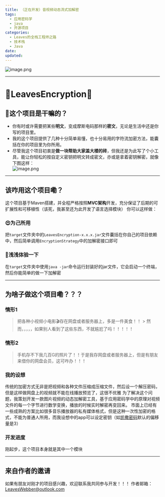 ```yaml
---
title: （正在开发）音视频动态流式加解密
tags:
  - 应用密码学
  - java
  - 开源项目
categories:
  - Leaves的全栈工程师之路
  - 技术栈
  - Java
date:
updated:
---
```

![image.png](https://leaves520-1326362500.cos.ap-nanjing.myqcloud.com/20241016165843.png)  

--- 
# 🍃LeavesEncryption🍃  
## 🙌这个项目是干嘛的？  
- 你有时或许需要把某些**明文**，变成摩斯电码那样的**密文**，无论是生活中还是你写的项目里。  
- 我的这个项目提供了几种十分简单易懂，也十分易用的字符流加密方法，能囊括在你的项目里为你所用。  
- 尽管我这个项目初衷是**做一块帮助大家盖大楼的砖**，但我还是为此写了个小工具，能让你轻松的按自定义密钥把明文转成密文，亦或是拿着密钥解密，就像下图这样：    
![image.png](https://leaves520-1326362500.cos.ap-nanjing.myqcloud.com/20241016171815.png)  
--- 
## 该咋用这个项目嘞？  
这个项目基于Maven搭建，并全程严格按照**MVC架构**开发，充分保证了后期的可扩展性和可移植性（该死，我甚至还为此开发了语言选择模块）  你可以这样做：  
### 😍为己所用  
把`target`文件夹中的`LeavesEncryption-x.x.x.jar`文件囊括在你自己的项目依赖中，然后简单调用`EncryptionStrategy`中的加解密接口即可  
  
### 👻浅浅体验一下  
在`target`文件夹中使用`java -jar`命令运行封装好的jar文件，它会启动一个终端，然后你能简单的做一下加解密  
  
---
## 为啥子做这个项目嘞？？？  
### 情形1  
> 把各种小视频小电影🎬存在网盘或者服务器上，多是一件美食！！  > 然而，，，，，如果别人看到了这些东西，不就尴尬了吗！！！！！  
  
### 情形2  
> 手机存不下我几百G的照片了！！于是我存网盘或者服务器上，但是有朋友来借你的网盘会员，这可咋办！！！  
  
### 我的设想  
传统的加密方式无非是把视频和各种文件压缩成压缩文件，然后设一个解压密码，但是这样做网盘上的视频就不能在线播放预览了，这很不优雅  为了解决这个问题，我策划开发一款图片视频的动态加解密工具，基于应用密码学中的原理对视频文件的每一个字节进行数学变换，播放的时候实时解密再变回来。  市面上已经有一些成熟的方案比如很多音乐播放器的私有媒体格式，但是这种一次性加密的格式，不能为普通人所用，而我设想中的app可以设定密钥（如[凯撒密码](https://zh.wikipedia.org/wiki/%E5%87%B1%E6%92%92%E5%AF%86%E7%A2%BC)默认的偏移量是3）  
  
### 开发进度  
刚起步，这个项目本身就是其中一个模块  

--- 
## 来自作者的邀请  
如果有朋友对刚才的项目感兴趣，欢迎联系我共同参与开发！！！   作者邮箱：  LeavesWebber@outlook.com